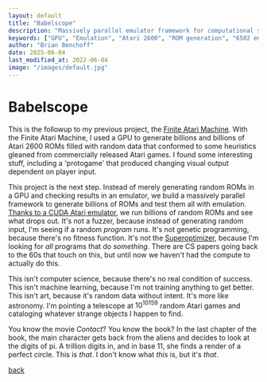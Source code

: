 ```yaml
---
layout: default
title: "Babelscope"
description: "Massively parallel emulator framework for computational space exploration"
keywords: ["GPU", "Emulation", "Atari 2600", "ROM generation", "6502 emulator", "procedural generation", "Brian Benchoff"]
author: "Brian Benchoff"
date: 2025-06-04
last_modified_at: 2022-06-04
image: "/images/default.jpg"
---
```


# Babelscope

This is the followup to my previous project, the [Finite Atari Machine](https://bbenchoff.github.io/pages/FiniteAtari.html). With the Finite Atari Machine, I used a GPU to generate billions and billions of Atari 2600 ROMs filled with random data that conformed to some heuristics gleaned from commercially released Atari games. I found some interesting stuff, including a 'protogame' that produced changing visual output dependent on player input.

This project is the next step. Instead of merely generating random ROMs in a GPU and checking results in an emulator, we build a massively parallel framework to generate billions of ROMs and test them all with emulation. [Thanks to a CUDA Atari emulator](https://github.com/NVlabs/cule), we run billions of random ROMs and see what drops out. It's not a fuzzer, because instead of generating random input, I'm seeing if a random _program_ runs. It's not genetic programming, because there's no fitness function. It's not the [Superoptimizer](https://dl.acm.org/doi/pdf/10.1145/36177.36194), because I'm looking for _all_ programs that do _something_. There are CS papers going back to the 60s that touch on this, but until now we haven't had the compute to actually do this.

This isn't computer science, because there's no real condition of success. This isn't machine learning, because I'm not training anything to get better. This isn't art, because it's random data without intent. It's more like astronomy. I'm pointing a telescope at $10^{10159}$ random Atari games and cataloging whatever strange objects I happen to find.

You know the movie _Contact_? You know the book? In the last chapter of the book, the main character gets back from the aliens and decides to look at the digits of pi. A trillion digits in, and in base 11, she finds a render of a perfect circle. This is _that_. I don't know what _this_ is, but it's _that_.

[back](../)
